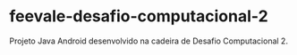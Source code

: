 # feevale-desafio-computacional-2
 Projeto Java Android desenvolvido na cadeira de Desafio Computacional 2.
